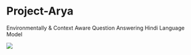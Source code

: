 # Project-Arya
Environmentally &amp; Context Aware Question Answering Hindi Language Model

![](https://i.ibb.co/vH9S6XY/Group-1-3.png)
